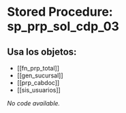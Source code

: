 # Stored Procedure: sp_prp_sol_cdp_03

## Usa los objetos:
- [[fn_prp_total]]
- [[gen_sucursal]]
- [[prp_cabdoc]]
- [[sis_usuarios]]

*No code available.*
